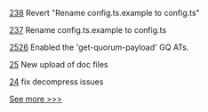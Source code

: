
[238](https://github.com/hyperledger-labs/blockchain-carbon-accounting/pull/238) Revert "Rename config.ts.example to config.ts"

[237](https://github.com/hyperledger-labs/blockchain-carbon-accounting/pull/237) Rename config.ts.example to config.ts

[2526](https://github.com/hyperledger/besu/pull/2526) Enabled the 'get-quorum-payload' GQ ATs.

[25](https://github.com/hyperledger-labs/fabric-operations-console/pull/25) New upload of doc files

[24](https://github.com/hyperledger-labs/fabric-operations-console/pull/24) fix decompress issues


[See more >>>](https://start-here.hyperledger.org/pull-requests)
